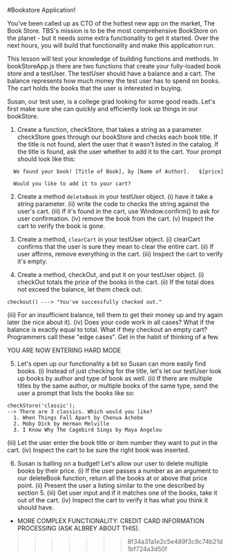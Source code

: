 #Bookstore Application!

You've been called up as CTO of the hottest new app on the market, The Book Store. TBS's mission is to be the most comprehensive BookStore on the planet - but it needs some extra functionality to get it started. Over the next hours, you will build that functionality and make this application run.

This lesson will test your knowledge of building functions and methods. In bookStoreApp.js there are two functions that create your fully-loaded book store and a testUser. The testUser should have a balance and a cart. The balance represents how much money the test user has to spend on books. The cart holds the books that the user is interested in buying.

Susan, our test user, is a college grad looking for some good reads. Let's first make sure she can quickly and efficiently look up things in our bookStore.

1. Create a function, checkStore, that takes a string as a parameter.
  checkStore goes through our bookStore and checks each book title.
  If the title is not found, alert the user that it wasn't listed in the catalog.
  If the title is found, ask the user whether to add it to the cart.
  Your prompt should look like this:
  ```
    We found your book! [Title of Book], by [Name of Author].   $[price]

    Would you like to add it to your cart?
  ```

2. Create a method `deleteBook` in your testUser object.
  (i) have it take a string parameter.
  (ii) write the code to checks the string against the user's cart.
  (iii) If it's found in the cart, use Window.confirm() to ask for user confirmation.
  (iv) remove the book from the cart.
  (v) Inspect the cart to verify the book is gone.

3. Create a method, `clearCart` in your testUser object.
  (i) clearCart confirms that the user is sure they mean to clear the entire cart.
  (ii) If user affirms, remove everything in the cart.
  (iii) Inspect the cart to verify it's empty.

4. Create a method, checkOut, and put it on your testUser object.
  (i) checkOut totals the price of the books in the cart.
  (ii) If the total does not exceed the balance, let them check out.
  ```
  checkout() ---> "You've successfully checked out."

  ```
  (iii) For an insufficient balance, tell them to get their money up and try again later (be nice about it).
  (iv) Does your code work in all cases? What if the balance is exactly equal to total. What if they checkout an empty cart? Programmers call these "edge cases". Get in the habit of thinking of a few.

YOU ARE NOW ENTERING HARD MODE

5. Let's open up our functionality a bit so Susan can more easily find books.
  (i) Instead of just checking for the title, let's let our testUser look up books by author and type of book as well.
  (ii) If there are multiple titles by the same author, or multiple books of the same type, send the user a prompt that lists the books like so:
  ```
  checkStore('classic');
  --> There are 3 classics. Which would you like?
    1. When Things Fall Apart by Chenua Achebe
    2. Moby Dick by Herman Melville
    3. I Know Why The Cagebird Sings by Maya Angelou
  ```
  (iii) Let the user enter the book title or item number they want to put in the cart.
  (iv) Inspect the cart to be sure the right book was inserted.

6. Susan is balling on a budget! Let's allow our user to delete multiple books by their price.
  (i) If the user passes a number as an argument to our deleteBook function, return all the books at or above that price point.
  (ii) Present the user a listing similar to the one described by section 5.
  (iii) Get user input and if it matches one of the books, take it out of the cart.
  (iv) Inspect the cart to verify it has what you think it should have.

- MORE COMPLEX FUNCTIONALITY: CREDIT CARD INFORMATION PROCESSING (ASK ALBREY ABOUT THIS).
>>>>>>> 8f34a31a1e2c5e489f3c9c74b21d1bf724a3d50f
